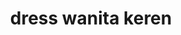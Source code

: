 ---
layout: post
title:  "dress wanita keren"
harga: 125000
kategori: baju wanita
image: /assets/images/baju2.jpg
link: https://shopee.ee/xxxxxxx
---